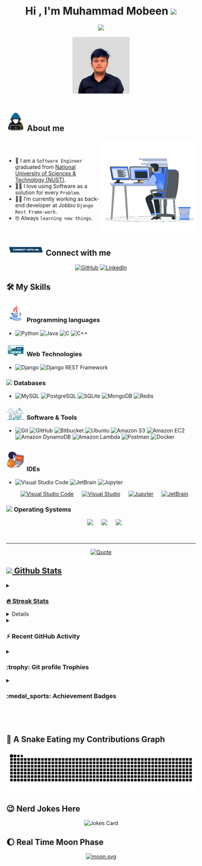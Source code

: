<h1 align="center">Hi , I'm Muhammad Mobeen <img src="https://media.giphy.com/media/hvRJCLFzcasrR4ia7z/giphy.gif" width="35"></h1>
<p align="center">
  <a href="https://github.com/DenverCoder1/readme-typing-svg"><img src="https://readme-typing-svg.herokuapp.com?font=Time+New+Roman&color=%23C8BE25&size=25&center=true&vCenter=true&width=600&height=100&lines=Software+Engineer;Pythonista;Django+and+DjangoDRF;BackEnd-Developer;Always+learning+new+things!"></a>
</p>

<div align="center">
<img width="30%" height = "30%" src="Images/Headshot.jpg" alt="cover" />
</div>


<br>

	
## <picture> <img src = "Images/about_me.gif?raw=true" width = 50px>  </picture> About me

<picture> <img align="right" src="Images/Right_Side.gif?raw=true" width = 250px></picture>

<br><br>

- :school: I am a `Software Engineer` graduated from [National University of Sciences & Technology (NUST)](https://nust.edu.pk/).
- :technologist: I love using Software as a solution for every `Problem`.
- :student: I’m currently working as back-end developer at Jobbio `Django Rest Frame-work`.
- :nerd_face: Always `learning new things`.
<!-- :thinking: I’m currently open for `an Intern` or a new `job opportunity`, this is [MY WEBSITE](https://muhammadmobeen.com). -->
<br>


## <picture> <img src="Images/Connect-with-me.gif?raw=true" width="100px"> </picture> Connect with me
<p align="center">
<!-- 	<a href="mailto:mobeen.mobeen777@gmail.com"><img img src="https://img.shields.io/badge/gmail-%23EA4335.svg?style=plastic&logo=gmail&logoColor=white" alt="Gmail"/></a> -->
	<a href="https://github.com/mobeen777"><img src="https://img.shields.io/badge/github-%23181717.svg?style=plastic&logo=github&logoColor=white" alt="GitHub"/></a>
	<a href="https://www.linkedin.com/in/muhammad-mobeen-a158ab1b8/"><img src="https://img.shields.io/badge/linkedin-%230A66C2.svg?style=plastic&logo=linkedin&logoColor=white" alt="LinkedIn"/></a>
</p>


## 🛠️ My Skills

### <picture> <img src = "Images/Programming_Languages.gif?raw=true" width = 50px>  </picture> Programming languages

  - ![Python](https://img.shields.io/static/v1?style=for-the-badge&message=Python&color=3776AB&logo=Python&logoColor=FFFFFF&label=)
    ![Java](https://img.shields.io/static/v1?style=for-the-badge&message=Java&color=222222&logoColor=F7DF1E&label=)
    ![C](https://img.shields.io/static/v1?style=for-the-badge&message=C&color=222222&logo=C&logoColor=A8B9CC&label=) ![C++](https://img.shields.io/static/v1?style=for-the-badge&message=C%2B%2B&color=00599C&logo=C%2B%2B&logoColor=FFFFFF&label=)

### <picture> <img src = "Images/Front_End.gif?raw=true" width = 50px>  </picture> Web Technologies

  - ![Django](https://img.shields.io/static/v1?style=for-the-badge&message=Django&color=092E20&logo=Django&logoColor=FFFFFF&label=) ![Django REST Framework](https://img.shields.io/static/v1?style=for-the-badge&message=Django+REST&color=092E20&logo=Django&logoColor=FFFFFF&label=)

### <picture> <img src = "https://media0.giphy.com/media/v1.Y2lkPTc5MGI3NjExZDhrOGs5ZjU4enhhYmdxcjZuc2NqaWdlbjYwcjI4NWZ3NHY3Njl1YyZlcD12MV9pbnRlcm5hbF9naWZfYnlfaWQmY3Q9Zw/vISmwpBJUNYzukTnVx/giphy.gif?raw=true" width = 50px>  </picture> Databases

- ![MySQL](https://img.shields.io/static/v1?style=for-the-badge&message=MySQL&color=4479A1&logo=MySQL&logoColor=FFFFFF&label=)
  ![PostgreSQL](https://img.shields.io/static/v1?style=for-the-badge&message=PostgreSQL&color=4169E1&logo=PostgreSQL&logoColor=FFFFFF&label=)
  ![SQLite](https://img.shields.io/static/v1?style=for-the-badge&message=SQLite&color=003B57&logo=SQLite&logoColor=FFFFFF&label=)
  ![MongoDB](https://img.shields.io/static/v1?style=for-the-badge&message=MongoDB&color=47A248&logo=MongoDB&logoColor=FFFFFF&label=)
  ![Redis](https://img.shields.io/static/v1?style=for-the-badge&message=Redis&color=DC382D&logo=Redis&logoColor=FFFFFF&label=)
  
 ### <picture> <img src = "Images/Software_Tools.gif?raw=true" width = 50px>  </picture> Software & Tools
 
  - ![Git](https://img.shields.io/static/v1?style=for-the-badge&message=Git&color=F05032&logo=Git&logoColor=FFFFFF&label=)
  ![GitHub](https://img.shields.io/static/v1?style=for-the-badge&message=GitHub&color=181717&logo=GitHub&logoColor=FFFFFF&label=)
  ![Bitbucket](https://img.shields.io/static/v1?style=for-the-badge&message=Bitbucket&color=0052CC&logo=Bitbucket&logoColor=FFFFFF&label=)
  ![Ubuntu](https://img.shields.io/static/v1?style=for-the-badge&message=Ubuntu&color=E95420&logo=Ubuntu&logoColor=FFFFFF&label=)
![Amazon S3](https://img.shields.io/static/v1?style=for-the-badge&message=Amazon+S3&color=569A31&logo=Amazon+S3&logoColor=FFFFFF&label=) ![Amazon EC2](https://img.shields.io/static/v1?style=for-the-badge&message=Amazon+EC2&color=222222&logo=Amazon+EC2&logoColor=FF9900&label=) ![Amazon DynamoDB](https://img.shields.io/static/v1?style=for-the-badge&message=Amazon+DynamoDB&color=4053D6&logo=Amazon+DynamoDB&logoColor=FFFFFF&label=) ![Amazon Lambda](https://img.shields.io/static/v1?style=for-the-badge&message=Amazon+Lambda&color=222222&logoColor=FF9900&label=)
  ![Postman](https://img.shields.io/static/v1?style=for-the-badge&message=Postman&color=FF6C37&logo=Postman&logoColor=FFFFFF&label=) ![Docker](https://img.shields.io/static/v1?style=for-the-badge&message=Docker&color=2496ED&logo=Docker&logoColor=FFFFFF&label=)

 ### <picture> <img src = "Images/IDEs.gif?raw=true" width = 50px>  </picture> IDEs

 - ![Visual Studio Code](https://img.shields.io/static/v1?style=for-the-badge&message=Visual+Studio+Code&color=007ACC&logo=Visual+Studio+Code&logoColor=FFFFFF&label=)
  ![JetBrain](https://img.shields.io/static/v1?style=for-the-badge&message=jetbrains&color=black&logo=jetbrains&logoColor=white&label=)
  ![Jupyter](https://img.shields.io/static/v1?style=for-the-badge&message=jetbrains&color=black&logo=jupyter&logoColor=white&label=)

<p align="center">
  &emsp;
    <a href="#"><img alt="Visual Studio Code" src="https://img.shields.io/badge/Visual%20Studio%20Code-0078d7.svg?style=plastic&logo=visual-studio-code&logoColor=white"></a>
    &emsp;
    <a href="#"><img alt="Visual Studio" src="https://img.shields.io/badge/Visual%20Studio-800080.svg?style=plastic&logo=visual-studio&logoColor=white"></a>
  &emsp;
  <a href="#"><img alt="Jupyter" src="https://img.shields.io/badge/Jupyter-000000.svg?style=plastic&logo=jupyter"></a>
  &emsp;
    <a href="#"><img alt="JetBrain" src="https://img.shields.io/badge/jetbrains-%23000000.svg?style=plastic&logo=jetbrains&logoColor=white" /></a>
</p>


 ### <picture> <img src = "https://github.com/muhammad-mobeen/muhammad-mobeen/blob/main/Images/OS.gif?raw=true" width = 50px>  </picture> Operating Systems
 
<p align="center">
&emsp;
    <a href="#"><img src="https://img.shields.io/badge/Windows-0078D6?style=plastic&logo=windows11&logoColor=white"></a>
  &emsp;
    <a href="#"><img src="https://img.shields.io/badge/Linux-000000?style=plastic&logo=linux&logoColor=white"></a>
  &emsp;
    <a href="#"><img src="https://img.shields.io/badge/Ubuntu-E95420?style=plastic&logo=ubuntu&logoColor=white"></a>
</p>

<br> 

---

<p align = "center">
	<a href="https://github.com/piyushsuthar/github-readme-quotes"> <img alt = "Quote" src="https://quotes-github-readme.vercel.app/api?type=horizontal&theme=tokyonight&animation=grow_out_in&quoteCategory=programming">
</p>

## <picture> <img src = "https://github.com/muhammad-mobeen/muhammad-mobeen/blob/main/Images/Statistics.gif?raw=true" width = 50px>  </picture> Github Stats

<details><summary><h3> 🔥 Streak Stats</h3></summary>

----	

<p align="center"><img src="https://github-readme-streak-stats.herokuapp.com/?user=muhammad-mobeen&theme=radical" alt="muhammad-mobeen" /></p>

</details>
  
<details><summary><h3>💻 GitHub Profile Stats</h3></summary>

----
	
<p align="center">
    <a href="https://github.com/anuraghazra/github-readme-stats">
	    <img alt="muhammad-mobeen's Github Stats" src="https://github-readme-stats.vercel.app/api?username=muhammad-mobeen&show_icons=true&count_private=true&locale=en&theme=radical&layout=compact" height="230px"/></a>
	  <img src="https://github-readme-stats.vercel.app/api/top-langs?username=muhammad-mobeen&langs_count=10&show_icons=true&locale=en&theme=radical" alt="muhammad-mobeen" height="230px"/>
<br/>

  <b>Note:</b> Top languages is only a metric of the languages my public code consists of and doesn't reflect experience or skill level.
  </p>
</details>

<details><summary><h3>⚡ Recent GitHub Activity</h3></summary>

----

<a href="https://github.com/muhammad-mobeen"><img alt="muhammad-mobeen's Activity Graph" src="https://activity-graph.herokuapp.com/graph?username=muhammad-mobeen&custom_title=Muhammad%20Mobeen's%20Contribution%20Graph&theme=react-dark" /></a>
 
</details>

<details><summary> <h3> :trophy: Git profile Trophies </h3></summary>

----
	
<p align="center"> <a href="https://github.com/ryo-ma/github-profile-trophy"><img src="https://github-profile-trophy.vercel.app/?username=muhammad-mobeen&layout=compact&theme=radical&column=4&margin-w=15&margin-h=15" alt="muhammad-mobeen" /></a> </p>
	
</details>

<details><summary> <h3> :medal_sports: Achievement Badges </h3></summary>

----
	
<p align="center"> <a href="https://holopin.io/@markhor"><img src="https://holopin.io/api/user/board?user=markhor" alt="@markhor's Holopin board" /></a> </p>
	
</details>
	


</br></br>
	
## 🐍 A Snake Eating my Contributions Graph
	
<p align = "center">
	<img src = "https://github.com/muhammad-mobeen/muhammad-mobeen/blob/output/github-snake.svg" alt = "Snake Game"/>
</p>

## :wink: Nerd Jokes Here
	
<p align = "center">
	<img src = "https://readme-jokes.vercel.app/api?theme=radical" alt = "Jokes Card"/>
</p>

## :moon: Real Time Moon Phase
	
<p align = "center">
	<!-- real time -->
    <a href="https://moon-svg.minung.dev">
        <img src="https://moon-svg.minung.dev/moon.svg?theme=basic" alt="moon.svg" />
    </a>
</p>


<!--
**muhammad-mobeen/muhammad-mobeen** is a ✨ _special_ ✨ repository because its `README.md` (this file) appears on your GitHub profile.

Here are some ideas to get you started:

- 🔭 I’m currently working on ...
- 🌱 I’m currently learning ...
- 👯 I’m looking to collaborate on ...
- 🤔 I’m looking for help with ...
- 💬 Ask me about ...
- 📫 How to reach me: ...
- 😄 Pronouns: ...
- ⚡ Fun fact: ...
-->
